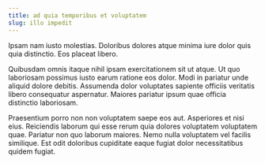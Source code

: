 ```yaml
---
title: ad quia temporibus et voluptatem
slug: illo impedit
---
```


Ipsam nam iusto molestias. Doloribus dolores atque minima iure dolor quis quia distinctio. Eos placeat libero.

Quibusdam omnis itaque nihil ipsam exercitationem sit ut atque. Ut quo laboriosam possimus iusto earum ratione eos dolor. Modi in pariatur unde aliquid dolore debitis. Assumenda dolor voluptates sapiente officiis veritatis libero consequatur aspernatur. Maiores pariatur ipsum quae officia distinctio laboriosam.

Praesentium porro non non voluptatem saepe eos aut. Asperiores et nisi eius. Reiciendis laborum qui esse rerum quia dolores voluptatem voluptatem quae. Pariatur non quo laborum maiores. Nemo nulla voluptatem vel facilis similique. Est odit doloribus cupiditate eaque fugiat dolor necessitatibus quidem fugiat.
